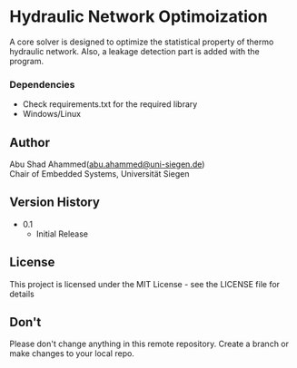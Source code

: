 # Hydraulic Network Optimoization
A core solver is designed to optimize the statistical property of thermo hydraulic network.
Also, a leakage detection part is added with the program.

### Dependencies

* Check requirements.txt for the required library
* Windows/Linux

## Author

Abu Shad Ahammed(abu.ahammed@uni-siegen.de)  
Chair of Embedded Systems, Universität Siegen

## Version History

* 0.1
    * Initial Release

## License

This project is licensed under the MIT License - see the LICENSE file for details

## Don't
Please don't change anything in this remote repository. Create a branch or make changes to your local repo.



